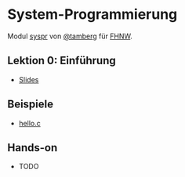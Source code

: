 # System-Programmierung
Modul [syspr]( https://www.fhnw.ch/de/studium/module/6008081) von [@tamberg](https://twitter.com/tamberg) für [FHNW](https://www.fhnw.ch/).

## Lektion 0: Einführung
- [Slides](http://www.tamberg.org/fhnw/2025/hs/Syspr00Einfuehrung.pdf)

## Beispiele
- [hello.c](hello.c)

## Hands-on
- TODO
